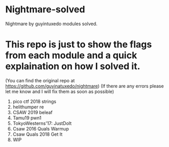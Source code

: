 # Nightmare-solved
Nightmare by guyintuxedo modules solved.

# This repo is just to show the flags from each module and a quick explaination on how I solved it.
(You can find the original repo at https://github.com/guyinatuxedo/nightmare)
(If there are any errors please let me know and I will fix them as soon as possible)

1. pico ctf 2018 strings
2. helithumper re
3. CSAW 2019 beleaf
4. Tamu19 pwn1
5. TokyoWesterns'17: JustDoIt
6. Csaw 2016 Quals Warmup
7. Csaw Quals 2018 Get It
8. WIP
